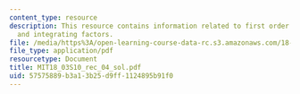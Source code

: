 ```yaml
---
content_type: resource
description: This resource contains information related to first order linear ODEs
  and integrating factors.
file: /media/https%3A/open-learning-course-data-rc.s3.amazonaws.com/18-03-differential-equations-spring-2010/57575889b3a13b25d9ff1124895b91f0_MIT18_03S10_rec_04_sol.pdf
file_type: application/pdf
resourcetype: Document
title: MIT18_03S10_rec_04_sol.pdf
uid: 57575889-b3a1-3b25-d9ff-1124895b91f0
---
```

